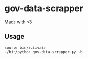 # gov-data-scrapper

Made with <3

## Usage
```
source bin/activate
./bin/python gov-data-scrapper.py -h
```
